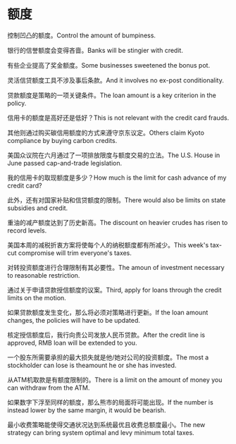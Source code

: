 # 额度

<p><span class="chinese">控制凹凸的额度。</span><span class="english">Control the amount of bumpiness.</span></p>

<p><span class="chinese">银行的信誉额度会变得吝啬。</span><span class="english">Banks will be stingier with credit.</span></p>

<p><span class="chinese">有些企业提高了奖金额度。</span><span class="english">Some businesses sweetened the bonus pot.</span></p>

<p><span class="chinese">灵活信贷额度工具不涉及事后条款。</span><span class="english">And it involves no ex-post conditionality.</span></p>

<p><span class="chinese">贷款额度是策略的一项关键条件。</span><span class="english">The loan amount is a key criterion in the policy.</span></p>

<p><span class="chinese">信用卡的额度是高好还是低好？</span><span class="english">This is not relevant with the credit card frauds.</span></p>

<p><span class="chinese">其他则通过购买碳信用额度的方式来遵守京东议定。</span><span class="english">Others claim Kyoto compliance by buying carbon credits.</span></p>

<p><span class="chinese">美国众议院在六月通过了一项排放限度与额度交易的立法。</span><span class="english">The U.S. House in June passed cap-and-trade legislation.</span></p>

<p><span class="chinese">我的信用卡的取现额度是多少？</span><span class="english">How much is the limit for cash advance of my credit card?</span></p>

<p><span class="chinese">此外，还有对国家补贴和信贷额度的限制。</span><span class="english">There would also be limits on state subsidies and credit.</span></p>

<p><span class="chinese">重油的减产额度达到了历史新高。</span><span class="english">The discount on heavier crudes has risen to record levels.</span></p>

<p><span class="chinese">美国本周的减税折衷方案将使每个人的纳税额度都有所减少。</span><span class="english">This week's tax-cut compromise will trim everyone's taxes.</span></p>

<p><span class="chinese">对转投资额度进行合理限制有其必要性。</span><span class="english">The amoun of investment necessary to reasonable restriction.</span></p>

<p><span class="chinese">通过关于申请贷款授信额度的议案。</span><span class="english">Third, apply for loans through the credit limits on the motion.</span></p>

<p><span class="chinese">如果贷款额度发生变化，那么将必须对策略进行更新。</span><span class="english">If the loan amount changes, the policies will have to be updated.</span></p>

<p><span class="chinese">核定授信额度后，我行向贵公司发放人民币贷款。</span><span class="english">After the credit line is approved, RMB loan will be extended to you.</span></p>

<p><span class="chinese">一个股东所需要承担的最大损失就是他/她对公司的投资额度。</span><span class="english">The most a stockholder can lose is theamount he or she has invested.</span></p>

<p><span class="chinese">从ATM机取款是有额度限制的。</span><span class="english">There is a limit on the amount of money you can withdraw from the ATM.</span></p>

<p><span class="chinese">如果数字下浮至同样的额度，那么熊市的局面将可能出现。</span><span class="english">If the number is instead lower by the same margin, it would be bearish.</span></p>

<p><span class="chinese">最小收费策略能使得交通状况达到系统最优且收费总额度最小。</span><span class="english">The new strategy can bring system optimal and levy minimum total taxes.</span></p>

